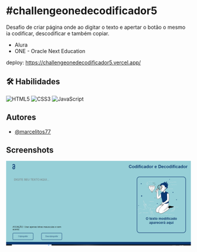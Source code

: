 # #challengeonedecodificador5

Desafio de criar página onde ao digitar o texto e apertar o botão o mesmo ia codificar, descodificar e também copiar. 

- Alura
- ONE - Oracle  Next Education

deploy: https://challengeonedecodificador5.vercel.app/

## 🛠 Habilidades
![HTML5](https://img.shields.io/badge/html5-%23E34F26.svg?style=for-the-badge&logo=html5&logoColor=white)
![CSS3](https://img.shields.io/badge/css3-%231572B6.svg?style=for-the-badge&logo=css3&logoColor=white)
![JavaScript](https://img.shields.io/badge/javascript-%23323330.svg?style=for-the-badge&logo=javascript&logoColor=%23F7DF1E) 

## Autores

- [@marcelitos77](https://www.github.com/marcelitos77)

## Screenshots

![App Screenshot](https://github.com/Marcelitos77/challengeonedecodificador5/blob/main/pagina.png)

